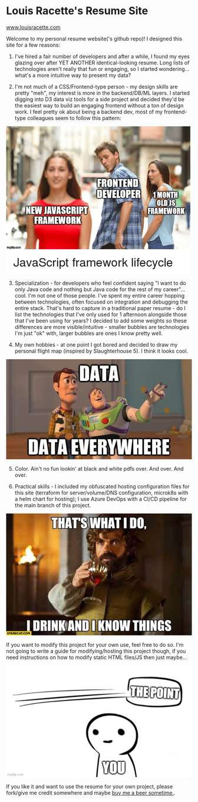 # Louis Racette's Resume Site

www.louisracette.com

Welcome to my personal resume website('s github repo)! I designed this site for a few reasons:

1. I've hired a fair number of developers and after a while, I found my eyes glazing over after YET ANOTHER identical-looking resume. Long lists of technologies aren't really that fun or engaging, so I started wondering... what's a more intuitive way to present my data?

2. I'm not much of a CSS/Frontend-type person - my design skills are pretty "meh", my interest is more in the backend/DB/ML layers. I started digging into D3 data viz tools for a side project and decided they'd be the easiest way to build an engaging frontend without a ton of design work. I feel pretty ok about being a backend dev, most of my frontend-type colleagues seem to follow this pattern:

![Frontend Devs Be Like!](/github-pics/frontend-devs-be-like.png "Frontend Devs Be Like")

3. Specialization - for developers who feel confident saying "I want to do only Java code and nothing but Java code for the rest of my career"... cool. I'm not one of those people. I've spent my entire career hopping between technologies, often focused on integration and debugging the entire stack. That's hard to capture in a traditional paper resume - do I list the technologies that I've only used for 1 afternoon alongside those that I've been using for years? I decided to add some weights so these differences are more visible/intuitive - smaller bubbles are technologies I'm just "ok" with, larger bubbles are ones I know pretty well.

4. My own hobbies - at one point I got bored and decided to draw my personal flight map (inspired by Slaughterhouse 5). I think it looks cool.


![Data Everywhere!](/github-pics/data-everywhere.jpeg "Data Everywhere")

5. Color. Ain't no fun lookin' at black and white pdfs over. And over. And over.

6. Practical skills - I included my obfuscated hosting configuration files for this site (terraform for server/volume/DNS configuration, microk8s with a helm chart for hosting); I use Azure DevOps with a CI/CD pipeline for the main branch of this project. 

![This is what I do!](/github-pics/tyrion.jpeg "This is what I do")

If you want to modify this project for your own use, feel free to do so. I'm not going to write a guide for modifying/hosting this project though, if you need instructions on how to modify static HTML files/JS then just maybe...

![Missing the Point!](/github-pics/missing-the-point.jpeg "Missing the point")

If you like it and want to use the resume for your own project, please fork/give me credit somewhere and maybe [buy me a beer sometime.](https://spdx.org/licenses/Beerware.html).